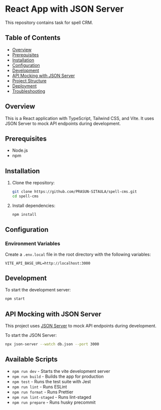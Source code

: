 
# React App with JSON Server

This repository contains task for spell CRM.

## Table of Contents

- [Overview](#overview)
- [Prerequisites](#prerequisites)
- [Installation](#installation)
- [Configuration](#configuration)
- [Development](#development)
- [API Mocking with JSON Server](#api-mocking-with-json-server)
- [Project Structure](#project-structure)
- [Deployment](#deployment)
- [Troubleshooting](#troubleshooting)

## Overview

This is a React application with TypeScript, Tailwind CSS, and Vite. It uses JSON Server to mock API endpoints during development.

## Prerequisites

- Node.js
- npm

## Installation

1. Clone the repository:
   ```bash
   git clone https://github.com/PRASUN-SITAULA/spell-cms.git
   cd spell-cms
   ```

2. Install dependencies:
   ```bash
   npm install
   ```

## Configuration

### Environment Variables

Create a `.env.local` file in the root directory with the following variables:

```
VITE_API_BASE_URL=http://localhost:3000
```


## Development

To start the development server:

```bash
npm start
```


## API Mocking with JSON Server

This project uses [JSON Server](https://github.com/typicode/json-server) to mock API endpoints during development.

To start the JSON Server:

```bash
npx json-server --watch db.json --port 3000
```


## Available Scripts

- `npm run dev` - Starts the vite development server
- `npm run build` - Builds the app for production
- `npm test` - Runs the test suite with Jest
- `npm run lint` - Runs ESLint
- `npm run format` - Runs Prettier
- `npm run lint-staged` - Runs lint-staged
- `npm run prepare` - Runs husky precommit
